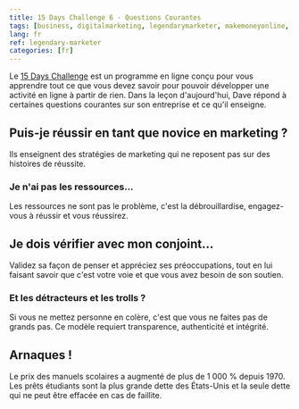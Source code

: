```yaml
---
title: 15 Days Challenge 6 - Questions Courantes
tags: [business, digitalmarketing, legendarymarketer, makemoneyonline, onlinebusiness, 15dayschallenge]
lang: fr
ref: legendary-marketer
categories: [fr]
---
```

Le [15 Days Challenge][1] est un programme en ligne conçu pour vous apprendre tout ce que vous devez savoir pour pouvoir développer une activité en ligne à partir de rien.
Dans la leçon d'aujourd'hui, Dave répond à certaines questions courantes sur son entreprise et ce qu'il enseigne.

[1]: https://bit.ly/15daysonly "Démarrez le 15 days challenge maintenant"

## Puis-je réussir en tant que novice en marketing ?

Ils enseignent des stratégies de marketing qui ne reposent pas sur des histoires de réussite.

### Je n'ai pas les ressources...

Les ressources ne sont pas le problème, c'est la débrouillardise, engagez-vous à réussir et vous réussirez.

## Je dois vérifier avec mon conjoint...

Validez sa façon de penser et appréciez ses préoccupations, tout en lui faisant savoir que c'est votre voie et que vous avez besoin de son soutien.

### Et les détracteurs et les trolls ?

Si vous ne mettez personne en colère, c'est que vous ne faites pas de grands pas. Ce modèle requiert transparence, authenticité et intégrité.

## Arnaques !

Le prix des manuels scolaires a augmenté de plus de 1 000 % depuis 1970. Les prêts étudiants sont la plus grande dette des États-Unis et la seule dette qui ne peut être effacée en cas de faillite.
